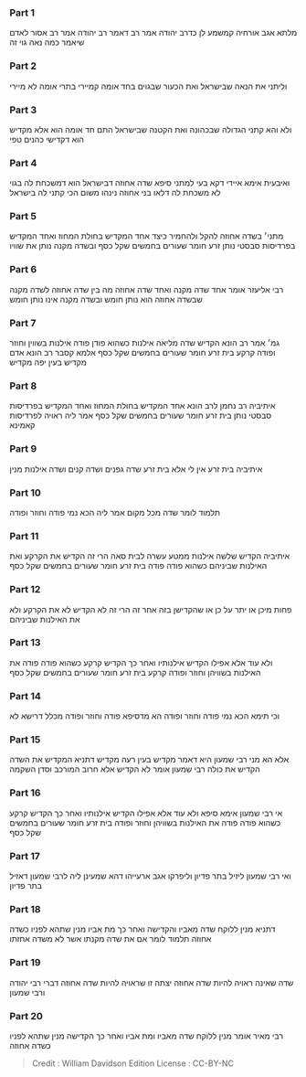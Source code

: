 
### Part 1
מלתא אגב אורחיה קמשמע לן כדרב יהודה אמר רב דאמר רב יהודה אמר רב אסור לאדם שיאמר כמה נאה גוי זה

### Part 2
וליתני את הנאה שבישראל ואת הכעור שבגוים בחד אומה קמיירי בתרי אומה לא מיירי

### Part 3
ולא והא קתני הגדולה שבכהונה ואת הקטנה שבישראל התם חד אומה הוא אלא מקדיש הוא דקדישי כהנים טפי

### Part 4
ואיבעית אימא איידי דקא בעי למתני סיפא שדה אחוזה דבישראל הוא דמשכחת לה בגוי לא משכחת לה דלאו בני אחוזה נינהו משום הכי קתני לה בישראל

### Part 5
מתני׳ בשדה אחוזה להקל ולהחמיר כיצד אחד המקדיש בחולת המחוז ואחד המקדיש בפרדיסות סבסטי נותן זרע חומר שעורים בחמשים שקל כסף ובשדה מקנה נותן את שוויו

### Part 6
רבי אליעזר אומר אחד שדה מקנה ואחד שדה אחוזה מה בין שדה אחוזה לשדה מקנה שבשדה אחוזה הוא נותן חומש ובשדה מקנה אינו נותן חומש

### Part 7
גמ׳ אמר רב הונא הקדיש שדה מליאה אילנות כשהוא פודן פודה אילנות בשווין וחוזר ופודה קרקע בית זרע חומר שעורים בחמשים שקל כסף אלמא קסבר רב הונא אדם מקדיש בעין יפה מקדיש

### Part 8
איתיביה רב נחמן לרב הונא אחד המקדיש בחולת המחוז ואחד המקדיש בפרדיסות סבסטי נותן בית זרע חומר שעורים בחמשים שקל כסף אמר ליה ראויה לפרדיסות קאמינא

### Part 9
איתיביה בית זרע אין לי אלא בית זרע שדה גפנים ושדה קנים ושדה אילנות מנין

### Part 10
תלמוד לומר שדה מכל מקום אמר ליה הכא נמי פודה וחוזר ופודה

### Part 11
איתיביה הקדיש שלשה אילנות ממטע עשרה לבית סאה הרי זה הקדיש את הקרקע ואת האילנות שביניהם כשהוא פודה פודה בית זרע חומר שעורים בחמשים שקל כסף

### Part 12
פחות מיכן או יתר על כן או שהקדישן בזה אחר זה הרי זה לא הקדיש לא את הקרקע ולא את האילנות שביניהם

### Part 13
ולא עוד אלא אפילו הקדיש אילנותיו ואחר כך הקדיש קרקע כשהוא פודה פודה את האילנות בשוויהן וחוזר ופודה קרקע בית זרע חומר שעורים בחמשים שקל כסף

### Part 14
וכי תימא הכא נמי פודה וחוזר ופודה הא מדסיפא פודה וחוזר ופודה מכלל דרישא לא

### Part 15
אלא הא מני רבי שמעון היא דאמר מקדיש בעין רעה מקדיש דתניא המקדיש את השדה הקדיש את כולה רבי שמעון אומר לא הקדיש אלא חרוב המורכב וסדן השקמה

### Part 16
אי רבי שמעון אימא סיפא ולא עוד אלא אפילו הקדיש אילנותיו ואחר כך הקדיש קרקע כשהוא פודה פודה את האילנות בשוויהן וחוזר ופודה בית זרע חומר שעורים בחמשים שקל כסף

### Part 17
ואי רבי שמעון ליזיל בתר פדיון וליפרקו אגב ארעייהו דהא שמעינן ליה לרבי שמעון דאזיל בתר פדיון

### Part 18
דתניא מנין ללוקח שדה מאביו והקדישה ואחר כך מת אביו מנין שתהא לפניו כשדה אחוזה תלמוד לומר אם את שדה מקנתו אשר לא משדה אחזתו

### Part 19
שדה שאינה ראויה להיות שדה אחוזה יצתה זו שראויה להיות שדה אחוזה דברי רבי יהודה ורבי שמעון

### Part 20
רבי מאיר אומר מנין ללוקח שדה מאביו ומת אביו ואחר כך הקדישה מנין שתהא לפניו כשדה אחוזה

>Credit : William Davidson Edition
>License : CC-BY-NC